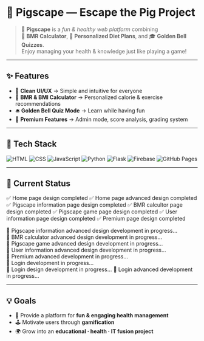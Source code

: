 # 🐷 Pigscape — Escape the Pig Project

> 🎉 **Pigscape** is a _fun & healthy web platform_ combining  
> 🧮 **BMR Calculator**, 🥗 **Personalized Diet Plans**, and 🎓 **Golden Bell Quizzes**.  
> Enjoy managing your health & knowledge just like playing a game!

---

## ✨ Features
- 🎨 **Clean UI/UX** → Simple and intuitive for everyone  
- 🧾 **BMR & BMI Calculator** → Personalized calorie & exercise recommendations  
- 🛎️ **Golden Bell Quiz Mode** → Learn while having fun  
- 💎 **Premium Features** → Admin mode, score analysis, grading system  

---

## 🚀 Tech Stack
![HTML](https://img.shields.io/badge/HTML-orange?logo=html5&logoColor=white)
![CSS](https://img.shields.io/badge/CSS-blue?logo=css3&logoColor=white)
![JavaScript](https://img.shields.io/badge/JavaScript-yellow?logo=javascript&logoColor=black)
![Python](https://img.shields.io/badge/Python-3776AB?logo=python&logoColor=white)
![Flask](https://img.shields.io/badge/Flask-black?logo=flask&logoColor=white)
![Firebase](https://img.shields.io/badge/Firebase-FFCA28?logo=firebase&logoColor=black)
![GitHub Pages](https://img.shields.io/badge/GitHub%20Pages-181717?logo=github&logoColor=white)

---

## 📌 Current Status
✅ Home page design completed
✅ Home page advanced design completed
✅ Pigscape information page design completed
✅ BMR calcultor page design completed
✅ Pigscape game page design completed 
✅ User information page design completed 
✅ Premium page design completed 

🔄 Pigscape information advanced design development in progress...  
🔄 BMR calculator advanced design development in progress...  
🔄 Pigscape game advanced design development in progress...  
🔄 User information advanced design development in progress...  
🔄 Premium advanced development in progress...  
🔄 Login development in progress...  
🔄 Login design development in progress... 
🔄 Login advanced development in progress...  

---

## 💡 Goals
- 🎯 Provide a platform for **fun & engaging health management**  
- 🕹️ Motivate users through **gamification**  
- 🌍 Grow into an **educational · health · IT fusion project**  
